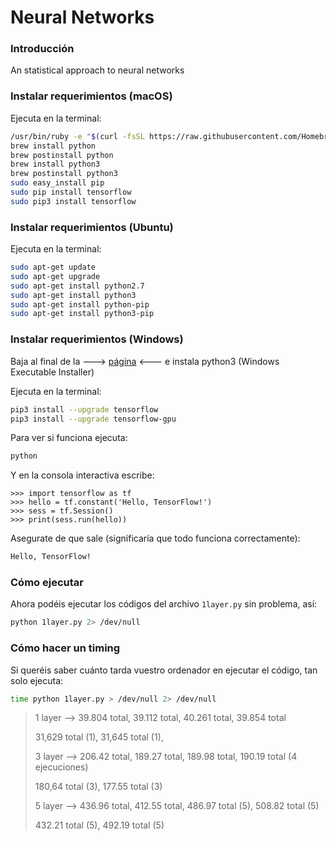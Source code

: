 # Neural Networks
### Introducción
An statistical approach to neural networks

### Instalar requerimientos (macOS)
Ejecuta en la terminal:
```sh
/usr/bin/ruby -e "$(curl -fsSL https://raw.githubusercontent.com/Homebrew/install/master/install)"
brew install python
brew postinstall python
brew install python3
brew postinstall python3
sudo easy_install pip
sudo pip install tensorflow
sudo pip3 install tensorflow
```

### Instalar requerimientos (Ubuntu)
Ejecuta en la terminal:
```sh
sudo apt-get update
sudo apt-get upgrade
sudo apt-get install python2.7
sudo apt-get install python3
sudo apt-get install python-pip
sudo apt-get install python3-pip
```

### Instalar requerimientos (Windows)
Baja al final de la ---> [página](https://www.python.org/downloads/release/python-362/) <--- e instala python3 (Windows Executable Installer)

Ejecuta en la terminal:
```sh
pip3 install --upgrade tensorflow
pip3 install --upgrade tensorflow-gpu
```

Para ver si funciona ejecuta:
```sh
python
```

Y en la consola interactiva escribe:
```python3
>>> import tensorflow as tf
>>> hello = tf.constant('Hello, TensorFlow!')
>>> sess = tf.Session()
>>> print(sess.run(hello))
```

Asegurate de que sale (significaría que todo funciona correctamente):
```txt
Hello, TensorFlow!
```

### Cómo ejecutar
Ahora podéis ejecutar los códigos del archivo `1layer.py` sin problema, así:
```sh
python 1layer.py 2> /dev/null
```

### Cómo hacer un timing
Si queréis saber cuánto tarda vuestro ordenador en ejecutar el código, tan solo ejecuta:
```sh
time python 1layer.py > /dev/null 2> /dev/null
```

> 1 layer --> 39.804 total, 39.112 total, 40.261 total, 39.854 total
>
> 31,629 total (1), 31,645 total (1),
>
> 3 layer --> 206.42 total, 189.27 total, 189.98 total, 190.19 total (4 ejecuciones)
>
> 180,64 total (3), 177.55 total (3)
>
> 5 layer --> 436.96 total, 412.55 total, 486.97 total (5), 508.82 total (5)
>
> 432.21 total (5), 492.19 total (5)
